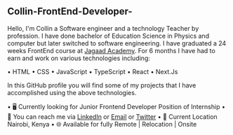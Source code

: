 ## Collin-FrontEnd-Developer-
Hello, I'm Collin a Software engineer and a technology Teacher by profession. I have done bachelor of Education Science in Physics and computer but later switched to software engineering. I have graduated a 24 weeks FrontEnd course at [Jagaad Academy](https://academy.jagaad.com/). For 6 months I have had to earn and work on various technologies including:

• HTML
• CSS
• JavaScript
• TypeScript
• React
• Next.Js

In this GitHub profile you will find some of my projects that I have accomplished using the above technologies.

• 🖥️ Currently looking for Junior Frontend Developer Position of Internship
• 🔗 You can reach me via [LinkedIn](www.linkedin.com/in/collin-mwenda-software-engineer) or [Email](cmwenda20@gmail.com) or [Twitter](https://twitter.com/mwenda_collin)
• 📍 Current Location Nairobi, Kenya
• 🌐 Available for fully Remote | Relocation | Onsite

